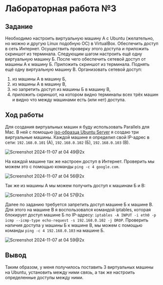 # Лабораторная работа №3

## Задание

Необходимо настроить виртуальную машину А с Ubuntu (желательно, но можно и другую Linux подобную ОС) в VirtualBox.
Обеспечить доступ в сеть Интернет. Осуществить проверку этого доступа и приложить скриншот из терминала.
Следующим шагом настроить ещё одну виртуальную машину Б.
После чего обеспечить сетевой доступ от машины А к машину Б. Приложить скриншот из терминала.
Поднять ещё одну виртуальную машину В. Организовать сетевой доступ:

1. из машины А в машину Б,
2. из машины А в машину В,
3. но запретить доступ из машины Б в машину В,
4. приложить скриншот, на котором видно терминалы всех трёх машин и видно что между машинами есть (или нет) доступа.

## Ход работы

Для создания виртуальных машин я буду использовать Parallels для Mac. В ней с помощью [iso-образца Ubuntu Server](https://ubuntu.com/download/server/arm) я создаю три виртуальные машины. Каждой машине я определил свой IP-адрес в сети: `192.168.0.101` (А), `192.168.0.102` (Б), `192.168.0.103` (В).

![Screenshot 2024-11-07 at 04 49@2x](https://github.com/user-attachments/assets/0f35672e-0ba9-40bb-87c6-7a8dc9fa35c6)

На каждой машине так же настроен доступ в Интернет. Проверить мы можем это с помощью команды `ping -c 4 google.com`.

![Screenshot 2024-11-07 at 04 56@2x](https://github.com/user-attachments/assets/dc0645af-a9a4-4a4b-8bb5-2ae4ad477d53)

Так же из машины А мы можем получить доступ к машинам Б и В:

![Screenshot 2024-11-07 at 04 57@2x](https://github.com/user-attachments/assets/617fd088-a4a9-49b5-a3d9-60c5cd9bc544)

Далее по заданию требуется запретить доступ машине Б к машине В. Для этого на машине В я воспользовался командой iptables, которая блокирует доступ машине Б по IP-адресу: `iptables -A INPUT -i eth0 -p icmp --icmp-type echo-request -s 192.168.0.102 -j DROP`. Проверить наличия доступа у машины Б к машине В, мы можем с помощью команды `ping -c 4 192.168.0.103` на машине Б.

![Screenshot 2024-11-07 at 04 59@2x](https://github.com/user-attachments/assets/2102eeb5-1555-4468-a0c7-c230a9bf0e41)

## Вывод

Таким образом, у меня получилось поставить 3 виртуальных машины на Ubuntu, установить между ними связь, а так же настроить определенные доступы между ними.

